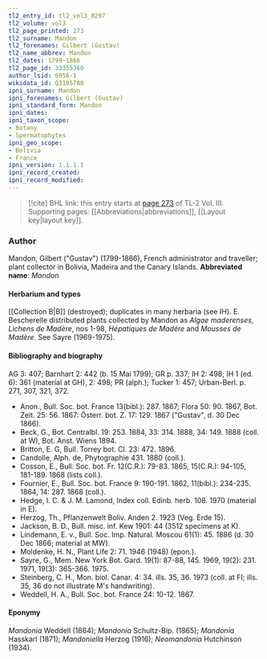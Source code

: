 ```yaml
---
tl2_entry_id: tl2_vol3_0297
tl2_volume: vol3
tl2_page_printed: 273
tl2_surname: Mandon
tl2_forenames: Gilbert (Gustav)
tl2_name_abbrev: Mandon
tl2_dates: 1799-1866
tl2_page_id: 33355360
author_lsid: 6056-1
wikidata_id: Q3105780
ipni_surname: Mandon
ipni_forenames: Gilbert (Gustav)
ipni_standard_form: Mandon
ipni_dates: 
ipni_taxon_scope: 
- Botany
- Spermatophytes
ipni_geo_scope: 
- Bolivia
- France
ipni_version: 1.1.1.1
ipni_record_created: 
ipni_record_modified:
---
```



> [!cite] BHL link: this entry starts at [page 273](https://www.biodiversitylibrary.org/page/33355360) of TL-2 Vol. III.
> Supporting pages: [[Abbreviations|abbreviations]], [[Layout key|layout key]].

### Author

Mandon, Gilbert ("Gustav") (1799-1866), French administrator and traveller; plant collector in Bolivia, Madeira and the Canary Islands. 
**Abbreviated name**: *Mandon*

#### Herbarium and types

[[Collection B|B]] (destroyed); duplicates in many herbaria (see IH). E. Bescherelle distributed plants collected by Mandon as *Algae maderenses, Lichens de Madère*, nos 1-98, *Hépatiques de Madére* and *Mousses de Madère*. See Sayre (1969-1975).

#### Bibliography and biography

AG 3: 407; Barnhart 2: 442 (b. 15 Mai 1799); GR p. 337; IH 2: 498; IH 1 (ed. 6): 361 (material at GH), 2: 498; PR (alph.); Tucker 1: 457; Urban-Berl. p. 271, 307, 321, 372.
- Anon., Bull. Soc. bot. France 13(bibl.): 287. 1867; Flora 50: 90. 1867, Bot. Zeit. 25: 56. 1867: Österr. bot. Z. 17: 129. 1867 ("Gustav", d. 30 Dec 1866).
- Beck, G., Bot. Centralbl. 19: 253. 1884, 33: 314. 1888, 34: 149. 1888 (coll. at W), Bot. Anst. Wiens 1894.
- Britton, E. G, Bull. Torrey bot. Cl. 23: 472. 1896.
- Candolle, Alph. de, Phytographie 431. 1880 (coll.).
- Cosson, E., Bull. Soc. bot. Fr. 12(C.R.): 79-83. 1865, 15(C.R.): 94-105, 181-189. 1868 (lists coll.).
- Fournier, E., Bull. Soc. bot. France 9: 190-191. 1862, 11(bibl.): 234-235. 1864, 14: 287. 1868 (coll.).
- Hedge, I. C. & J. M. Lamond, Index coll. Edinb. herb. 108. 1970 (material in E).
- Herzog, Th., Pflanzenwelt Boliv. Anden 2. 1923 (Veg. Erde 15).
- Jackson, B. D., Bull. misc. inf. Kew 1901: 44 (3512 specimens at K).
- Lindemann, E. v., Bull. Soc. Imp. Natural. Moscou 61(1): 45. 1886 (d. 30 Dec 1866; material at MW).
- Moldenke, H. N., Plant Life 2: 71. 1946 (1948) (epon.).
- Sayre, G., Mem. New York Bot. Gard. 19(1): 87-88, 145. 1969, 19(2): 231. 1971, 19(3): 365-366. 1975.
- Steinberg, C. H., Mon. biol. Canar. 4: 34. ills. 35, 36. 1973 (coll. at FI; ills. 35, 36 do not illustrate M's handwriting).
- Weddell, H. A., Bull. Soc. bot. France 24: 10-12. 1867.

#### Eponymy

*Mandonia* Weddell (1864); *Mandonia* Schultz-Bip. (1865); *Mandonia* Hasskarl (1871); *Mandoniella* Herzog (1916); *Neomandonia* Hutchinson (1934).

